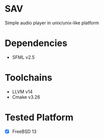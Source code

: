 # SAV
Simple audio player in unix/unix-like platform

# Dependencies
- SFML v2.5

# Toolchains
- LLVM v14
- Cmake v3.26

# Tested Platform
- [x] FreeBSD 13

